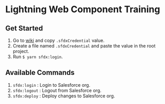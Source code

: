 # Lightning Web Component Training
## Get Started
1. Go to [wiki](https://wiki.servicerocket.com/display/~mohd.fadli/Lightning+Web+Component+Training) and copy `.sfdxCredential` value.
1. Create a file named `.sfdxCredential` and paste the value in the root project.
1. Run `$ yarn sfdx:login`.

## Available Commands
1. `sfdx:login`  : Login to Salesforce org.
1. `sfdx:logout` : Logout from Salesforce org.
1. `sfdx:deploy` : Deploy changes to Salesforce org.
